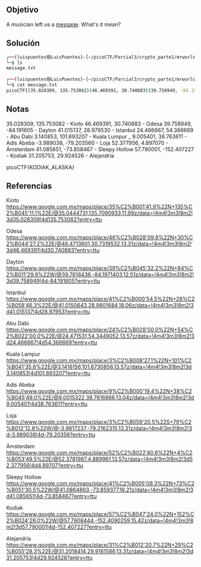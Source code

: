 ## Objetivo 
A musician left us a [message](https://jupiter.challenges.picoctf.org/static/d5570d48262dbba2a31f2a940409ad9d/message.txt). What's it mean?

## Solución
```bash
┌──(luispuentes㉿LuisPuentes)-[~/picoCTF/Parcial3/crypto_parte1/mrworldwide]
└─$ ls
message.txt
                                                                                                                                                                      
┌──(luispuentes㉿LuisPuentes)-[~/picoCTF/Parcial3/crypto_parte1/mrworldwide]
└─$ cat message.txt 
picoCTF{(35.028309, 135.753082)(46.469391, 30.740883)(39.758949, -84.191605)(41.015137, 28.979530)(24.466667, 54.366669)(3.140853, 101.693207)_(9.005401, 38.763611)(-3.989038, -79.203560)(52.377956, 4.897070)(41.085651, -73.858467)(57.790001, -152.407227)(31.205753, 29.924526)}  
```


## Notas
35.028309, 135.753082 - Kioto
46.469391, 30.740883 - Odesa
39.758949, -84.191605 - Dayton
41.015137, 28.979530 - Istanbul
24.466667, 54.366669 - Abu Dabi
3.140853, 101.693207 - Kuala Lumpur
_
9.005401, 38.763611 - Adís Abeba
-3.989038, -79.203560 - Loja
52.377956, 4.897070 - Ámsterdam
41.085651, -73.858467 - Sleepy Hollow
57.790001, -152.407227 - Kodiak
31.205753, 29.924526 - Alejandría

picoCTF{KODIAK_ALASKA}

## Referencias
Kioto
https://www.google.com.mx/maps/place/35%C2%B001'41.9%22N+135%C2%B045'11.1%22E/@35.0444731,135.7090933,11.99z/data=!4m4!3m3!8m2!3d35.028309!4d135.753082?entry=ttu

Odesa
https://www.google.com.mx/maps/place/46%C2%B028'09.8%22N+30%C2%B044'27.2%22E/@46.4713601,30.7319532,13.31z/data=!4m4!3m3!8m2!3d46.469391!4d30.740883?entry=ttu

Dayton
https://www.google.com.mx/maps/place/39%C2%B045'32.2%22N+84%C2%B011'29.8%22W/@39.7618436,-84.1971403,12.51z/data=!4m4!3m3!8m2!3d39.758949!4d-84.191605?entry=ttu

Istanbul
https://www.google.com.mx/maps/place/41%C2%B000'54.5%22N+28%C2%B058'46.3%22E/@41.0150643,28.9801684,18.06z/data=!4m4!3m3!8m2!3d41.015137!4d28.97953?entry=ttu

Abu Dabi
https://www.google.com.mx/maps/place/24%C2%B028'00.0%22N+54%C2%B022'00.0%22E/@24.471531,54.3449052,13.57z/data=!4m4!3m3!8m2!3d24.466667!4d54.366669?entry=ttu

Kuala Lampur
https://www.google.com.mx/maps/place/3%C2%B008'27.1%22N+101%C2%B041'35.6%22E/@3.1416156,101.6730856,13.57z/data=!4m4!3m3!8m2!3d3.140853!4d101.693207?entry=ttu

Adís Abeba
https://www.google.com.mx/maps/place/9%C2%B000'19.4%22N+38%C2%B045'49.0%22E/@9.0015322,38.7616866,13.04z/data=!4m4!3m3!8m2!3d9.005401!4d38.763611?entry=ttu

Loja
https://www.google.com.mx/maps/place/3%C2%B059'20.5%22S+79%C2%B012'12.8%22W/@-3.9817237,-79.2162315,13.31z/data=!4m4!3m3!8m2!3d-3.989038!4d-79.20356?entry=ttu

Ámsterdam
https://www.google.com.mx/maps/place/52%C2%B022'40.6%22N+4%C2%B053'49.5%22E/@52.3781987,4.889961,13.57z/data=!4m4!3m3!8m2!3d52.377956!4d4.89707?entry=ttu

Sleepy Hollow
https://www.google.com.mx/maps/place/41%C2%B005'08.3%22N+73%C2%B051'30.5%22W/@41.0864863,-73.859377,16.21z/data=!4m4!3m3!8m2!3d41.085651!4d-73.858467?entry=ttu

Kodiak
https://www.google.com.mx/maps/place/57%C2%B047'24.0%22N+152%C2%B024'26.0%22W/@57.7908444,-152.4090259,15.42z/data=!4m4!3m3!8m2!3d57.790001!4d-152.407227?entry=ttu

Alejandría
https://www.google.com.mx/maps/place/31%C2%B012'20.7%22N+29%C2%B055'28.3%22E/@31.2018414,29.9161586,13.31z/data=!4m4!3m3!8m2!3d31.205753!4d29.924526?entry=ttu